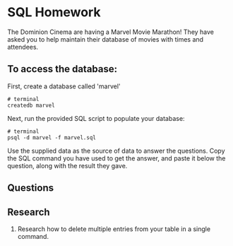 # SQL Homework

The Dominion Cinema are having a Marvel Movie Marathon! They have asked you to help maintain their database of movies with times and attendees.

## To access the database:

First, create a database called 'marvel'

```
# terminal
createdb marvel
```

Next, run the provided SQL script to populate your database:

```
# terminal
psql -d marvel -f marvel.sql
```

Use the supplied data as the source of data to answer the questions.  Copy the SQL command you have used to get the answer, and paste it below the question, along with the result they gave.

## Questions

<!-- 1. Return ALL the data in the 'movies' table. -->
<!-- 2. Return ONLY the name column from the 'people' table -->
<!-- 3.Oops! Someone at CodeClan spelled Ian's name wrong! Change it to reflect the proper spelling (change 'Iain Henderson' to 'Ian Henderson'). -->
<!-- 4. Return ONLY your name from the 'people' table. -->
<!-- 5. The cinema is showing 'Batman Begins', but Batman is DC, not Marvel! Delete the entry from the 'movies' table. -->
<!-- 6. Create a new entry in the 'people' table with the name of one of the instructors. -->
<!-- 7. Craig Morton, has decided to hijack our movie evening, Remove him from the table of people. -->
<!-- 8. Somehow the list of people includes two people named 'Andrew'. Change these entries to the proper names ('Jeff 4', 'Jeff 5') -->
<!-- 9. The cinema has just heard that they will be holding an exclusive midnight showing of 'Guardians of the Galaxy 2'!! Create a new entry in the 'movies' table to reflect this. -->
<!-- 10. The cinema would also like to make the Guardian movies a back to back feature. Update the 'Guardians of the Galaxy' show time from 18:55 to 21:30 -->

## Research

1. Research how to delete multiple entries from your table in a single command.
